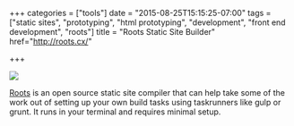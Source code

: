 +++
categories = ["tools"]
date = "2015-08-25T15:15:25-07:00"
tags = ["static sites", "prototyping", "html prototyping", "development", "front end development", "roots"]
title = "Roots Static Site Builder"
href="http://roots.cx/"

+++

<div class="tool-screenshot"><a href="http://roots.cx/"><img src="/media/tools/external/roots-cx.png"></a></div>

<a href="http://roots.cx/">Roots</a> is an open source static site compiler that can help take some of the work out of setting up your own build tasks using taskrunners like gulp or grunt. It runs in your terminal and requires minimal setup.
